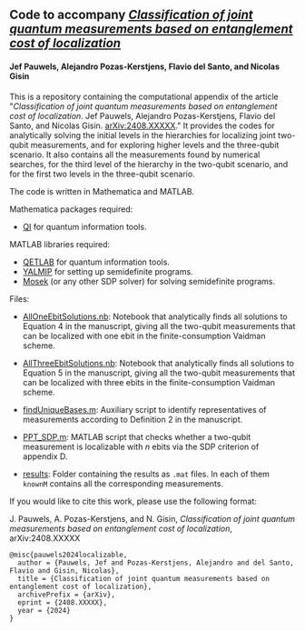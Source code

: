 ## Code to accompany *[Classification of joint quantum measurements based on entanglement cost of localization](https://www.arxiv.org/abs/2408.XXXXX)*
#### Jef Pauwels, Alejandro Pozas-Kerstjens, Flavio del Santo, and Nicolas Gisin

This is a repository containing the computational appendix of the article "*Classification of joint quantum measurements based on entanglement cost of localization*. Jef Pauwels, Alejandro Pozas-Kerstjens, Flavio del Santo, and Nicolas Gisin. [arXiv:2408.XXXXX](https://www.arxiv.org/abs/2408.XXXXX)." It provides the codes for analytically solving the initial levels in the hierarchies for localizing joint two-qubit measurements, and for exploring higher levels and the three-qubit scenario. It also contains all the measurements found by numerical searches, for the third level of the hierarchy in the two-qubit scenario, and for the first two levels in the three-qubit scenario.

The code is written in Mathematica and MATLAB.

Mathematica packages required:
  - [QI](https://github.com/rogercolbeck/QI) for quantum information tools.

MATLAB libraries required:
  - [QETLAB](http://www.qetlab.com/) for quantum information tools.
  - [YALMIP](https://yalmip.github.io/) for setting up semidefinite programs.
  - [Mosek](https://www.mosek.com/) (or any other SDP solver) for solving semidefinite programs.

Files:

  - [AllOneEbitSolutions.nb](https://github.com/apozas/localizable-measurements/blob/main/AllOneEbitSolutions.nb): Notebook that analytically finds all solutions to Equation 4 in the manuscript, giving all the two-qubit measurements that can be localized with one ebit in the finite-consumption Vaidman scheme.

  - [AllThreeEbitSolutions.nb](https://github.com/apozas/localizable-measurements/blob/main/AllThreeEbitSolutions.nb): Notebook that analytically finds all solutions to Equation 5 in the manuscript, giving all the two-qubit measurements that can be localized with three ebits in the finite-consumption Vaidman scheme.

  - [findUniqueBases.m](https://github.com/apozas/localizable-measurements/blob/main/findUniqueBases.m): Auxiliary script to identify representatives of measurements according to Definition 2 in the manuscript.

  - [PPT_SDP.m](https://github.com/apozas/localizable-measurements/blob/main/PPT_SDP.m): MATLAB script that checks whether a two-qubit measurement is localizable with $n$ ebits via the SDP criterion of appendix D.

  - [results](https://github.com/apozas/localizable-measurements/blob/main/results/): Folder containing the results as ``.mat`` files. In each of them ``knownM`` contains all the corresponding measurements.

If you would like to cite this work, please use the following format:

J. Pauwels, A. Pozas-Kerstjens, and N. Gisin, _Classification of joint quantum measurements based on entanglement cost of localization_, arXiv:2408.XXXXX

```
@misc{pauwels2024localizable,
  author = {Pauwels, Jef and Pozas-Kerstjens, Alejandro and del Santo, Flavio and Gisin, Nicolas},
  title = {Classification of joint quantum measurements based on entanglement cost of localization},
  archivePrefix = {arXiv},
  eprint = {2408.XXXXX},
  year = {2024}
}
```
